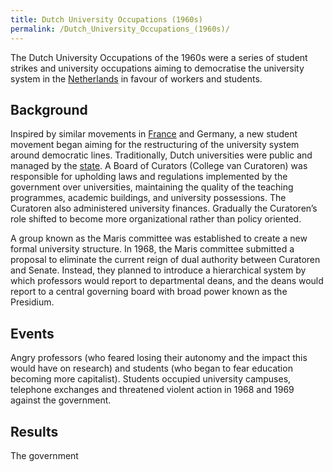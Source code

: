 ```yaml
---
title: Dutch University Occupations (1960s)
permalink: /Dutch_University_Occupations_(1960s)/
---
```


The Dutch University Occupations of the 1960s were a series of student
strikes and university occupations aiming to democratise the university
system in the [Netherlands](Netherlands.md "wikilink") in favour of workers
and students.

## Background

Inspired by similar movements in
[France](May_1968_Events_in_France.md "wikilink") and Germany, a new
student movement began aiming for the restructuring of the university
system around democratic lines. Traditionally, Dutch universities were
public and managed by the [state](State_(Polity).md "wikilink"). A Board of
Curators (College van Curatoren) was responsible for upholding laws and
regulations implemented by the government over universities, maintaining
the quality of the teaching programmes, academic buildings, and
university possessions. The Curatoren also administered university
finances. Gradually the Curatoren’s role shifted to become more
organizational rather than policy oriented.

A group known as the Maris committee was established to create a new
formal university structure. In 1968, the Maris committee submitted a
proposal to eliminate the current reign of dual authority between
Curatoren and Senate. Instead, they planned to introduce a hierarchical
system by which professors would report to departmental deans, and the
deans would report to a central governing board with broad power known
as the Presidium.

## Events

Angry professors (who feared losing their autonomy and the impact this
would have on research) and students (who began to fear education
becoming more capitalist). Students occupied university campuses,
telephone exchanges and threatened violent action in 1968 and 1969
against the government.

## Results

The government